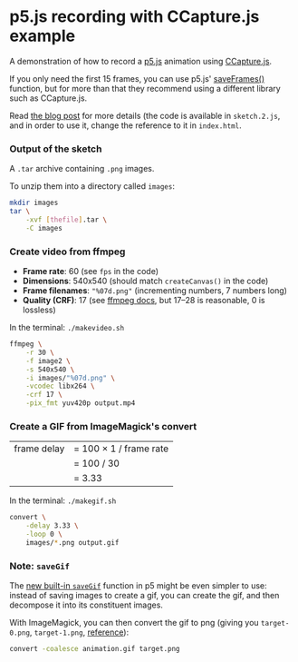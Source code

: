 # p5.js recording with CCapture.js example

A demonstration of how to record a [p5.js](https://p5js.org/) animation using [CCapture.js](https://github.com/spite/ccapture.js).

If you only need the first 15 frames, you can use p5.js' [saveFrames()](https://p5js.org/reference/#/p5/saveFrames) function, but for more than that they recommend using a different library such as CCapture.js.

Read [the blog post](https://peterbeshai.com/p5js-ccapture.html) for more details (the code is available in `sketch.2.js`, and in order to use it, change the reference to it in `index.html`.

### Output of the sketch

A `.tar` archive containing `.png` images.

To unzip them into a directory called `images`:

```bash
mkdir images
tar \
    -xvf [thefile].tar \
    -C images
```

### Create video from ffmpeg

- **Frame rate**: 60 (see `fps` in the code)
- **Dimensions**: 540x540 (should match `createCanvas()` in the code)
- **Frame filenames**: `"%07d.png"` (incrementing numbers, 7 numbers long)
- **Quality (CRF)**: 17 (see [ffmpeg docs](https://trac.ffmpeg.org/wiki/Encode/H.264), but 17–28 is reasonable, 0 is lossless)

In the terminal: `./makevideo.sh`
```bash
ffmpeg \
    -r 30 \
    -f image2 \
    -s 540x540 \
    -i images/"%07d.png" \
    -vcodec libx264 \
    -crf 17 \
    -pix_fmt yuv420p output.mp4
```


### Create a GIF from ImageMagick's convert

|             |                              |
| ----        | -----                        |
| frame delay | = 100 &times; 1 / frame rate |
|             | = 100 / 30                   |
|             | = 3.33                       |

In the terminal: `./makegif.sh`
```bash
convert \
    -delay 3.33 \
    -loop 0 \
    images/*.png output.gif
```

### Note: `saveGif`

The [new built-in `saveGif`](https://p5js.org/reference/#/p5/saveGif) function in p5 might be even simpler to use: instead of saving images to create a gif, you can create the gif, and then decompose it into its constituent images.

With ImageMagick, you can then convert the gif to png (giving you `target-0.png`, `target-1.png`, [reference](https://askubuntu.com/a/387998)):
```bash
convert -coalesce animation.gif target.png
```
